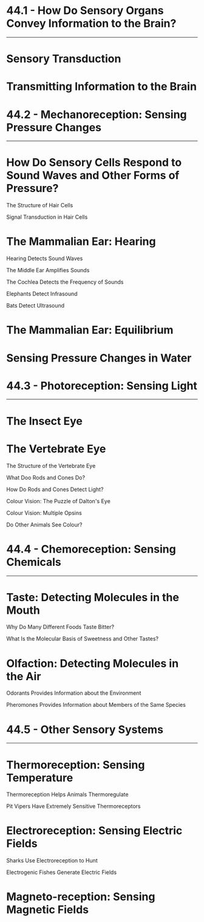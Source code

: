 # 44.1 - How Do Sensory Organs Convey Information to the Brain?

---

# Sensory Transduction

# Transmitting Information to the Brain



# 44.2 - Mechanoreception: Sensing Pressure Changes

---

# How Do Sensory Cells Respond to Sound Waves and Other Forms of Pressure?

The Structure of Hair Cells

Signal Transduction in Hair Cells

# The Mammalian Ear: Hearing

Hearing Detects Sound Waves

The Middle Ear Amplifies Sounds

The Cochlea Detects the Frequency of Sounds

Elephants Detect Infrasound

Bats Detect Ultrasound

# The Mammalian Ear: Equilibrium

# Sensing Pressure Changes in Water



# 44.3 - Photoreception: Sensing Light

---

# The Insect Eye

# The Vertebrate Eye

The Structure of the Vertebrate Eye

What Doo Rods and Cones Do?

How Do Rods and Cones Detect Light?

Colour Vision: The Puzzle of Dalton's Eye

Colour Vision: Multiple Opsins

Do Other Animals See Colour?



# 44.4 - Chemoreception: Sensing Chemicals

---

# Taste: Detecting Molecules in the Mouth

Why Do Many Different Foods Taste Bitter?

What Is the Molecular Basis of Sweetness and Other Tastes?

# Olfaction: Detecting Molecules in the Air

Odorants Provides Information about the Environment

Pheromones Provides Information about Members of the Same Species


# 44.5 - Other Sensory Systems

---

# Thermoreception: Sensing Temperature

Thermoreception Helps Animals Thermoregulate

Pit Vipers Have Extremely Sensitive Thermoreceptors

# Electroreception: Sensing Electric Fields

Sharks Use Electroreception to Hunt

Electrogenic Fishes Generate Electric Fields

# Magneto-reception: Sensing Magnetic Fields